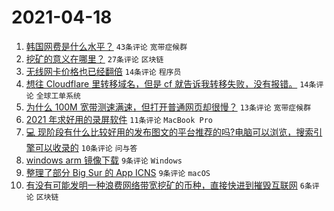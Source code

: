 # 2021-04-18

1. [韩国网费是什么水平？](https://www.v2ex.com/t/771392) `43条评论` `宽带症候群`
1. [挖矿的意义在哪里？](https://www.v2ex.com/t/771413) `27条评论` `区块链`
1. [无线网卡价格也已经翻倍](https://www.v2ex.com/t/771396) `14条评论` `程序员`
1. [想往 Cloudflare 里转移域名，但是 cf 就告诉我转移失败，没有报错。](https://www.v2ex.com/t/771388) `14条评论` `全球工单系统`
1. [为什么 100M 宽带测速满速，但打开普通网页却很慢？](https://www.v2ex.com/t/771412) `13条评论` `宽带症候群`
1. [2021 年求好用的录屏软件](https://www.v2ex.com/t/771406) `11条评论` `MacBook Pro`
1. [💻 现阶段有什么比较好用的发布图文的平台推荐的吗?电脑可以浏览，搜索引擎可以收录的](https://www.v2ex.com/t/771411) `10条评论` `问与答`
1. [windows arm 镜像下载](https://www.v2ex.com/t/771415) `9条评论` `Windows`
1. [整理了部分 Big Sur 的 App ICNS](https://www.v2ex.com/t/771387) `9条评论` `macOS`
1. [有没有可能发明一种浪费网络带宽挖矿的币种，直接快进到摧毁互联网](https://www.v2ex.com/t/771417) `6条评论` `区块链`
